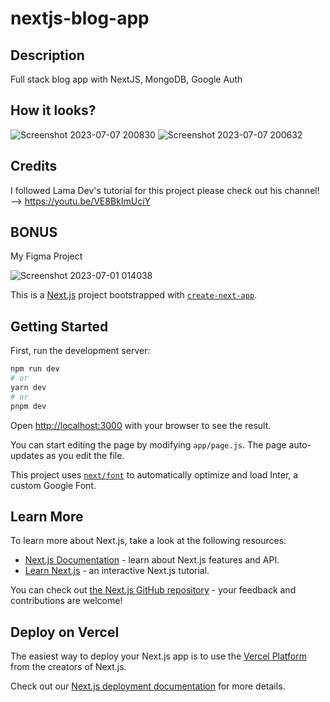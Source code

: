 # nextjs-blog-app

## Description

Full stack blog app with NextJS, MongoDB, Google Auth

## How it looks?
![Screenshot 2023-07-07 200830](https://github.com/fvdime/nextjs-blog-app/assets/73942727/3acc0194-0b5e-4540-aca0-0e4bef863378)
![Screenshot 2023-07-07 200632](https://github.com/fvdime/nextjs-blog-app/assets/73942727/c34fe980-5efc-4ef0-ab34-3b6b8bef058e)


## Credits

I followed Lama Dev's tutorial for this project please check out his channel! --> https://youtu.be/VE8BkImUciY

## BONUS

My Figma Project

![Screenshot 2023-07-01 014038](https://github.com/fvdime/nextjs-blog-app/assets/73942727/39f09866-85a1-461a-b28c-2465f65e886c)



This is a [Next.js](https://nextjs.org/) project bootstrapped with [`create-next-app`](https://github.com/vercel/next.js/tree/canary/packages/create-next-app).

## Getting Started

First, run the development server:

```bash
npm run dev
# or
yarn dev
# or
pnpm dev
```

Open [http://localhost:3000](http://localhost:3000) with your browser to see the result.

You can start editing the page by modifying `app/page.js`. The page auto-updates as you edit the file.

This project uses [`next/font`](https://nextjs.org/docs/basic-features/font-optimization) to automatically optimize and load Inter, a custom Google Font.

## Learn More

To learn more about Next.js, take a look at the following resources:

- [Next.js Documentation](https://nextjs.org/docs) - learn about Next.js features and API.
- [Learn Next.js](https://nextjs.org/learn) - an interactive Next.js tutorial.

You can check out [the Next.js GitHub repository](https://github.com/vercel/next.js/) - your feedback and contributions are welcome!

## Deploy on Vercel

The easiest way to deploy your Next.js app is to use the [Vercel Platform](https://vercel.com/new?utm_medium=default-template&filter=next.js&utm_source=create-next-app&utm_campaign=create-next-app-readme) from the creators of Next.js.

Check out our [Next.js deployment documentation](https://nextjs.org/docs/deployment) for more details.
